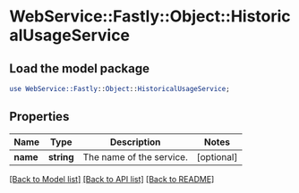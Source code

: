 # WebService::Fastly::Object::HistoricalUsageService

## Load the model package
```perl
use WebService::Fastly::Object::HistoricalUsageService;
```

## Properties
Name | Type | Description | Notes
------------ | ------------- | ------------- | -------------
**name** | **string** | The name of the service. | [optional] 

[[Back to Model list]](../README.md#documentation-for-models) [[Back to API list]](../README.md#documentation-for-api-endpoints) [[Back to README]](../README.md)


